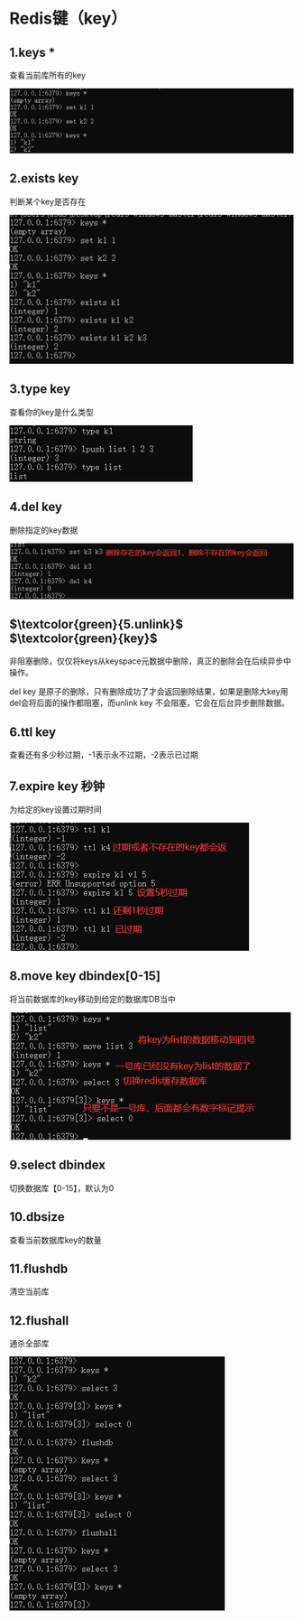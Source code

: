 # Redis键（key）

## 1.keys *

查看当前库所有的key

![](images/4.查看当前库所有key.jpg)

## 2.exists key

判断某个key是否存在

![](images/5.判断key是否存在.jpg)

## 3.type key

查看你的key是什么类型

![](images/6.判断key类型.jpg)

## 4.del key

删除指定的key数据

![](images/7.删除key.jpg)

## $\textcolor{green}{5.unlink}$ $\textcolor{green}{key}$

非阻塞删除，仅仅将keys从keyspace元数据中删除，真正的删除会在后续异步中操作。

del key 是原子的删除，只有删除成功了才会返回删除结果，如果是删除大key用del会将后面的操作都阻塞，而unlink key 不会阻塞，它会在后台异步删除数据。

## 6.ttl key

查看还有多少秒过期，-1表示永不过期，-2表示已过期

## 7.expire key 秒钟

为给定的key设置过期时间

![](images/8.设置过期时间.jpg)

## 8.move key dbindex[0-15]

将当前数据库的key移动到给定的数据库DB当中

![](images/9.redis数据移动.jpg)

## 9.select dbindex

切换数据库【0-15】，默认为0

## 10.dbsize

查看当前数据库key的数量

## 11.flushdb

清空当前库

## 12.flushall

通杀全部库

![](images/10.清空数据库.jpg)





